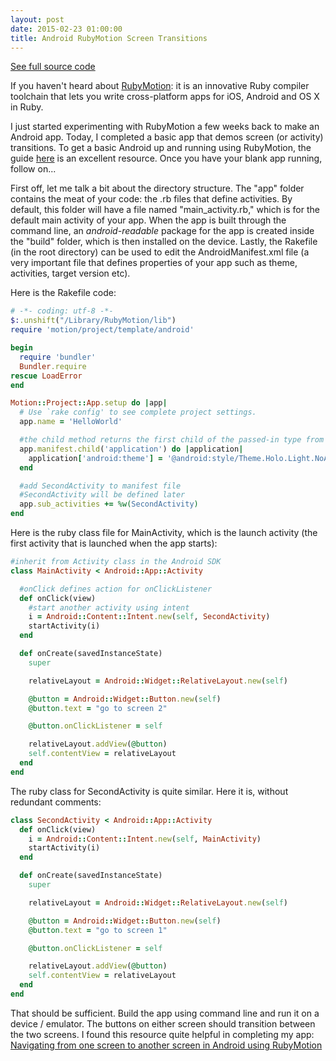 ```yaml
---
layout: post
date: 2015-02-23 01:00:00
title: Android RubyMotion Screen Transitions
---
```


[See full source code](https://github.com/shaurya947/android-rubymotion-screen-transitions)

If you haven't heard about [RubyMotion](http://www.rubymotion.com): it is an innovative Ruby compiler toolchain that lets you write cross-platform apps for iOS, Android and OS X in Ruby.

I just started experimenting with RubyMotion a few weeks back to make an Android app. Today, I completed a basic app that demos screen (or activity) transitions. To get a basic Android up and running using RubyMotion, the guide [here](http://www.rubymotion.com/developers/guides/manuals/android/getting-started/) is an excellent resource. Once you have your blank app running, follow on...

First off, let me talk a bit about the directory structure. The "app" folder contains the meat of your code: the .rb files that define activities. By default, this folder will have a file named "main_activity.rb," which is for the default main activity of your app. When the app is built through the command line, an *android-readable* package for the app is created inside the "build" folder, which is then installed on the device. Lastly, the Rakefile (in the root directory) can be used to edit the AndroidManifest.xml file (a very important file that defines properties of your app such as theme, activities, target version etc).

Here is the Rakefile code:

~~~ruby
# -*- coding: utf-8 -*-
$:.unshift("/Library/RubyMotion/lib")
require 'motion/project/template/android'

begin
  require 'bundler'
  Bundler.require
rescue LoadError
end

Motion::Project::App.setup do |app|
  # Use `rake config' to see complete project settings.
  app.name = 'HelloWorld'

  #the child method returns the first child of the passed-in type from the manifest
  app.manifest.child('application') do |application|
    application['android:theme'] = '@android:style/Theme.Holo.Light.NoActionBar'
  end

  #add SecondActivity to manifest file
  #SecondActivity will be defined later
  app.sub_activities += %w(SecondActivity)
end
~~~

Here is the ruby class file for MainActivity, which is the launch activity (the first activity that is launched when the app starts):

~~~ruby
#inherit from Activity class in the Android SDK
class MainActivity < Android::App::Activity

  #onClick defines action for onClickListener
  def onClick(view)
    #start another activity using intent
    i = Android::Content::Intent.new(self, SecondActivity)
    startActivity(i)
  end

  def onCreate(savedInstanceState)
    super

    relativeLayout = Android::Widget::RelativeLayout.new(self)

    @button = Android::Widget::Button.new(self)
    @button.text = "go to screen 2"

    @button.onClickListener = self

    relativeLayout.addView(@button)
    self.contentView = relativeLayout
  end
end
~~~

The ruby class for SecondActivity is quite similar. Here it is, without redundant comments:

~~~ruby
class SecondActivity < Android::App::Activity
  def onClick(view)
    i = Android::Content::Intent.new(self, MainActivity)
    startActivity(i)
  end

  def onCreate(savedInstanceState)
    super

    relativeLayout = Android::Widget::RelativeLayout.new(self)

    @button = Android::Widget::Button.new(self)
    @button.text = "go to screen 1"

    @button.onClickListener = self

    relativeLayout.addView(@button)
    self.contentView = relativeLayout
  end
end
~~~

That should be sufficient. Build the app using command line and run it on a device / emulator. The buttons on either screen should transition between the two screens. I found this resource quite helpful in completing my app: [Navigating from one screen to another screen in Android using RubyMotion](http://demoscripts.info/28081417/navigating-from-one-screen-to-another-screen-in-android-using-rubymotion.html)